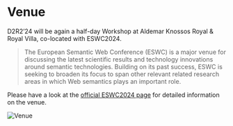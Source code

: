 # Venue

D2R2’24 will be again a half-day Workshop at Aldemar Knossos Royal & Royal Villa, co-located with ESWC2024.

> The European Semantic Web Conference (ESWC) is a major venue for discussing the latest scientific results and technology innovations around semantic technologies. Building on its past success, ESWC is seeking to broaden its focus to span other relevant related research areas in which Web semantics plays an important role.

Please have a look at the [official ESWC2024 page](https://2024.eswc-conferences.org/conference-venue/) for detailed information on the venue.

![Venue](https://2024.eswc-conferences.org/wp-content/uploads/2023/05/n4afgy-1536x1001.jpg)

